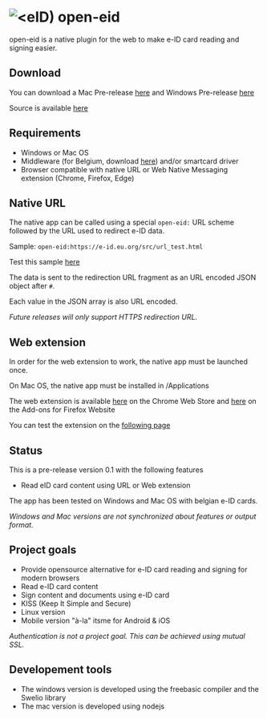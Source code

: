 # ![&lt;eID)](https://github.com/michael79bxl/open-eid/raw/master/src/chrome/icon48.png "Logo") open-eid

open-eid is a native plugin for the web to make e-ID card reading and signing easier.

## Download

You can download a Mac Pre-release
[here](https://github.com/michael79bxl/open-eid/blob/master/release/Open-eID.dmg?raw=true)
and Windows Pre-release
[here](https://github.com/michael79bxl/open-eid/blob/master/release/Open-eID.zip?raw=true)

Source is available [here](https://github.com/michael79bxl/open-eid/tree/master/)

## Requirements

- Windows or Mac OS
- Middleware (for Belgium, download [here](https://eid.belgium.be/)) and/or smartcard driver
- Browser compatible with native URL or Web Native Messaging extension (Chrome, Firefox, Edge)

## Native URL

The native app can be called using a special `open-eid:` URL scheme followed by the URL used to redirect e-ID data.

Sample: `open-eid:https://e-id.eu.org/src/url_test.html`

Test this sample [here](open-eid:https://e-id.eu.org/src/url_test.html)

The data is sent to the redirection URL fragment as an URL encoded JSON object after `#`.

Each value in the JSON array is also URL encoded.

*Future releases will only support HTTPS redirection URL.*

## Web extension

In order for the web extension to work, the native app must be launched once.

On Mac OS, the native app must be installed in /Applications

The web extension is available
[here](https://chrome.google.com/webstore/detail/open-eid/cgdhcnihnfegipidedmkijjkbphakcjo)
on the Chrome Web Store and
[here](https://addons.mozilla.org/en/firefox/addon/open-eid/)
on the Add-ons for Firefox Website

You can test the extension on the 
[following page](https://e-id.eu.org/src/extension_test.html)

## Status

This is a pre-release version 0.1 with the following features

- Read eID card content using URL or Web extension

The app has been tested on Windows and Mac OS with belgian e-ID cards.

*Windows and Mac versions are not synchronized about features or output format.*

## Project goals

- Provide opensource alternative for e-ID card reading and signing for modern browsers
- Read e-ID card content
- Sign content and documents using e-ID card
- KISS (Keep It Simple and Secure)
- Linux version
- Mobile version "à-la" itsme for Android & iOS

*Authentication is not a project goal. This can be achieved using mutual SSL.*

## Developement tools

- The windows version is developed using the freebasic compiler and the Swelio library
- The mac version is developed using nodejs